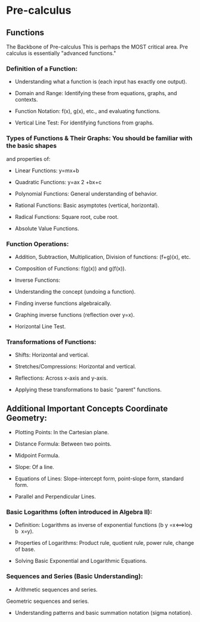# Pre-calculus

## Functions

The Backbone of Pre-calculus This is perhaps the MOST critical area. Pre
calculus is essentially "advanced functions."

### Definition of a Function:

-   Understanding what a function is (each input has exactly one output).

-   Domain and Range: Identifying these from equations, graphs, and contexts.

-   Function Notation: f(x), g(x), etc., and evaluating functions.

-   Vertical Line Test: For identifying functions from graphs.

### Types of Functions & Their Graphs: You should be familiar with the basic shapes

and properties of:

-   Linear Functions: y=mx+b

-   Quadratic Functions: y=ax 2 +bx+c

-   Polynomial Functions: General understanding of behavior.

-   Rational Functions: Basic asymptotes (vertical, horizontal).

-   Radical Functions: Square root, cube root.

-   Absolute Value Functions.

### Function Operations:

-   Addition, Subtraction, Multiplication, Division of functions: (f+g)(x), etc.

-   Composition of Functions: f(g(x)) and g(f(x)).

-   Inverse Functions:

-   Understanding the concept (undoing a function).

-   Finding inverse functions algebraically.

-   Graphing inverse functions (reflection over y=x).

-   Horizontal Line Test.

### Transformations of Functions:

-   Shifts: Horizontal and vertical.

-   Stretches/Compressions: Horizontal and vertical.

-   Reflections: Across x-axis and y-axis.

-   Applying these transformations to basic "parent" functions.

## Additional Important Concepts Coordinate Geometry:

-   Plotting Points: In the Cartesian plane.

-   Distance Formula: Between two points.

-   Midpoint Formula.

-   Slope: Of a line.

-   Equations of Lines: Slope-intercept form, point-slope form, standard form.

-   Parallel and Perpendicular Lines.

### Basic Logarithms (often introduced in Algebra II):

-   Definition: Logarithms as inverse of exponential functions (b y =x⟺log b ​
    x=y).

-   Properties of Logarithms: Product rule, quotient rule, power rule, change of
    base.

-   Solving Basic Exponential and Logarithmic Equations.

### Sequences and Series (Basic Understanding):

-   Arithmetic sequences and series.

Geometric sequences and series.

-   Understanding patterns and basic summation notation (sigma notation).
